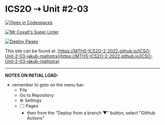 # ICS2O ⇢ Unit #2-03

[![Open in Codespaces](https://classroom.github.com/assets/launch-codespace-f4981d0f882b2a3f0472912d15f9806d57e124e0fc890972558857b51b24a6f9.svg)](https://classroom.github.com/open-in-codespaces?assignment_repo_id=10467890)

[![Mr Coxall's Super Linter](https://github.com/MTHS-ICS2O-2-2022/ICSO-Unit-2-03-jakub-malhotra/workflows/Mr%20Coxall's%20Super%20Linter/badge.svg)](https://github.com/MTHS-ICS2O-2-2022/ICSO-Unit-2-03-jakub-malhotra/actions)

[![Deploy Pages](https://github.com/MTHS-ICS2O-2-2022/ICSO-Unit-2-03-jakub-malhotra/workflows/Deploy%20Pages/badge.svg)](https://github.com/MTHS-ICS2O-2-2022/ICSO-Unit-2-03-jakub-malhotra/actions)

This site can be found at: [https://MTHS-ICS2O-2-2022.github.io/ICSO-Unit-2-03-jakub-malhotra](https://MTHS-ICS2O-2-2022.github.io/ICSO-Unit-2-03-jakub-malhotra)

---

**NOTES ON INITIAL LOAD:**
- remember to goto on the menu bar:
  - File
  - Go to Repository
  - ⚙ Settings
  - 🗔 Pages
    - then from the "Deploy from a branch ▼" button, select "GitHub Actions"
